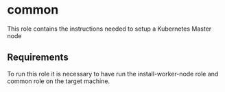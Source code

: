 common
=========

This role contains the instructions needed to setup a Kubernetes Master node

Requirements
------------

To run this role it is necessary to have run the install-worker-node role and common role on the target machine.
